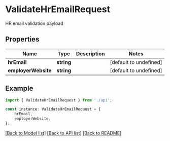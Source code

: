 # ValidateHrEmailRequest

HR email validation payload

## Properties

Name | Type | Description | Notes
------------ | ------------- | ------------- | -------------
**hrEmail** | **string** |  | [default to undefined]
**employerWebsite** | **string** |  | [default to undefined]

## Example

```typescript
import { ValidateHrEmailRequest } from './api';

const instance: ValidateHrEmailRequest = {
    hrEmail,
    employerWebsite,
};
```

[[Back to Model list]](../README.md#documentation-for-models) [[Back to API list]](../README.md#documentation-for-api-endpoints) [[Back to README]](../README.md)
